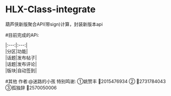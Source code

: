 # HLX-Class-integrate
葫芦侠新版聚合API(带sign)计算，封装新版本api

#目前完成的APi:
<div style="width: 100%; overflow-x:auto;">
|:---:|:---:|<br>
|分区|功能|<br>
|话题|发布帖子|<br>
|话题|发布评论|<br>
|版块|自动签到|<br>
</div>

#其他
作者:@迷路的小孩
特别鸣谢:
①姚赞丰 🐧2015476934
②  🐧2731784043
③孤独辞 🐧2570050006
